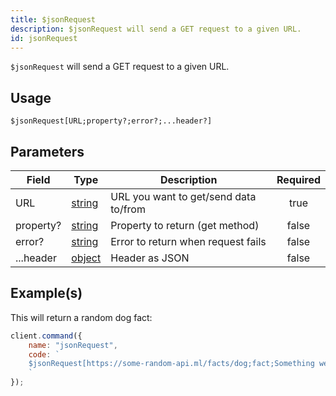 ```yaml
---
title: $jsonRequest
description: $jsonRequest will send a GET request to a given URL.
id: jsonRequest
---
```


`$jsonRequest` will send a GET request to a given URL.

## Usage

```aoi
$jsonRequest[URL;property?;error?;...header?]
```

## Parameters

| Field     | Type                                                                                              | Description                           | Required |
| --------- | ------------------------------------------------------------------------------------------------- | ------------------------------------- | :------: |
| URL       | [string](https://developer.mozilla.org/en-US/docs/Web/JavaScript/Reference/Global_Objects/String) | URL you want to get/send data to/from |   true   |
| property? | [string](https://developer.mozilla.org/en-US/docs/Web/JavaScript/Reference/Global_Objects/String) | Property to return (get method)       |  false   |
| error?    | [string](https://developer.mozilla.org/en-US/docs/Web/JavaScript/Reference/Global_Objects/String) | Error to return when request fails    |  false   |
| ...header | [object](https://developer.mozilla.org/en-US/docs/Web/JavaScript/Reference/Global_Objects/Object) | Header as JSON                        |  false   |
## Example(s)

This will return a random dog fact:

```javascript
client.command({
    name: "jsonRequest",
    code: `
    $jsonRequest[https://some-random-api.ml/facts/dog;fact;Something went wrong.]
    `
});
```
